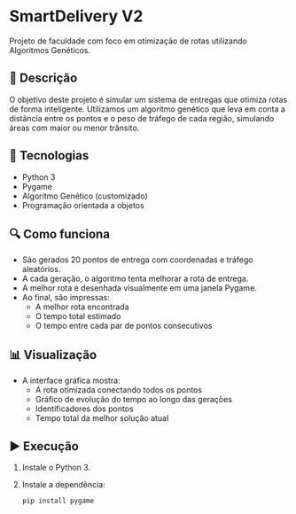 # SmartDelivery V2

Projeto de faculdade com foco em otimização de rotas utilizando Algoritmos Genéticos.

## 📌 Descrição

O objetivo deste projeto é simular um sistema de entregas que otimiza rotas de forma inteligente. Utilizamos um algoritmo genético que leva em conta a distância entre os pontos e o peso de tráfego de cada região, simulando áreas com maior ou menor trânsito.

## 🚀 Tecnologias

- Python 3
- Pygame
- Algoritmo Genético (customizado)
- Programação orientada a objetos

## 🔍 Como funciona

- São gerados 20 pontos de entrega com coordenadas e tráfego aleatórios.
- A cada geração, o algoritmo tenta melhorar a rota de entrega.
- A melhor rota é desenhada visualmente em uma janela Pygame.
- Ao final, são impressas:
  - A melhor rota encontrada
  - O tempo total estimado
  - O tempo entre cada par de pontos consecutivos

## 📊 Visualização

- A interface gráfica mostra:
  - A rota otimizada conectando todos os pontos
  - Gráfico de evolução do tempo ao longo das gerações
  - Identificadores dos pontos
  - Tempo total da melhor solução atual

## ▶️ Execução

1. Instale o Python 3.
2. Instale a dependência:

   ```bash
   pip install pygame